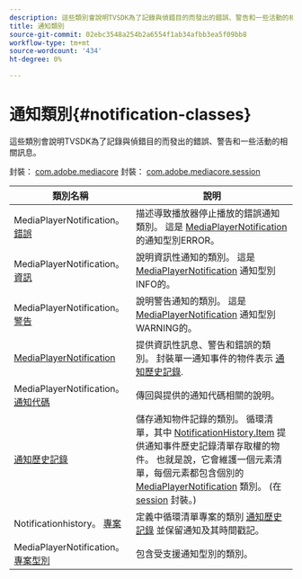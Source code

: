 ```yaml
---
description: 這些類別會說明TVSDK為了記錄與偵錯目的而發出的錯誤、警告和一些活動的相關訊息。
title: 通知類別
source-git-commit: 02ebc3548a254b2a6554f1ab34afbb3ea5f09bb8
workflow-type: tm+mt
source-wordcount: '434'
ht-degree: 0%

---
```


# 通知類別{#notification-classes}

這些類別會說明TVSDK為了記錄與偵錯目的而發出的錯誤、警告和一些活動的相關訊息。

封裝： [com.adobe.mediacore](https://help.adobe.com/en_US/primetime/api/psdk/javadoc_1.4/com/adobe/mediacore/package-summary.html)  封裝： [com.adobe.mediacore.session](https://help.adobe.com/en_US/primetime/api/psdk/javadoc_1.4/com/adobe/mediacore/session/package-summary.html)

| 類別名稱 | 說明 |
|---|---|
| MediaPlayerNotification。 [錯誤](https://help.adobe.com/en_US/primetime/api/psdk/javadoc_1.4/com/adobe/mediacore/MediaPlayerNotification.Error.html) | 描述導致播放器停止播放的錯誤通知類別。 這是 [MediaPlayerNotification](https://help.adobe.com/en_US/primetime/api/psdk/javadoc_1.4/com/adobe/mediacore/MediaPlayerNotification.html) 的通知型別ERROR。 |
| MediaPlayerNotification。 [資訊](https://help.adobe.com/en_US/primetime/api/psdk/javadoc_1.4/com/adobe/mediacore/MediaPlayerNotification.Info.html) | 說明資訊性通知的類別。 這是 [MediaPlayerNotification](https://help.adobe.com/en_US/primetime/api/psdk/javadoc_1.4/com/adobe/mediacore/MediaPlayerNotification.html) 通知型別INFO的。 |
| MediaPlayerNotification。 [警告](https://help.adobe.com/en_US/primetime/api/psdk/javadoc_1.4/com/adobe/mediacore/MediaPlayerNotification.Warning.html) | 說明警告通知的類別。 這是 [MediaPlayerNotification](https://help.adobe.com/en_US/primetime/api/psdk/javadoc_1.4/com/adobe/mediacore/MediaPlayerNotification.html) 通知型別WARNING的。 |
| [MediaPlayerNotification](https://help.adobe.com/en_US/primetime/api/psdk/javadoc_1.4/com/adobe/mediacore/MediaPlayerNotification.html) | 提供資訊性訊息、警告和錯誤的類別。 封裝單一通知事件的物件表示 [通知歷史記錄](https://help.adobe.com/en_US/primetime/api/psdk/javadoc_1.4/com/adobe/mediacore/session/NotificationHistory.html). |
| MediaPlayerNotification。 [通知代碼](https://help.adobe.com/en_US/primetime/api/psdk/javadoc_1.4/com/adobe/mediacore/MediaPlayerNotification.NotificationCode.html) | 傳回與提供的通知代碼相關的說明。 |
| [通知歷史記錄](https://help.adobe.com/en_US/primetime/api/psdk/javadoc_1.4/com/adobe/mediacore/session/NotificationHistory.html) | 儲存通知物件記錄的類別。 循環清單，其中 [NotificationHistory.Item](https://help.adobe.com/en_US/primetime/api/psdk/javadoc_1.4/com/adobe/mediacore/session/NotificationHistory.Item.html) 提供通知事件歷史記錄清單存取權的物件。 也就是說，它會維護一個元素清單，每個元素都包含個別的 [MediaPlayerNotification](https://help.adobe.com/en_US/primetime/api/psdk/javadoc_1.4/com/adobe/mediacore/MediaPlayerNotification.html) 類別。 (在 [session](https://help.adobe.com/en_US/primetime/api/psdk/javadoc_1.4/com/adobe/mediacore/session/package-summary.html) 封裝。) |
| Notificationhistory。 [專案](https://help.adobe.com/en_US/primetime/api/psdk/javadoc_1.4/com/adobe/mediacore/session/NotificationHistory.Item.html) | 定義中循環清單專案的類別 [通知歷史記錄](https://help.adobe.com/en_US/primetime/api/psdk/javadoc_1.4/com/adobe/mediacore/session/NotificationHistory.html) 並保留通知及其時間戳記。 |
| MediaPlayerNotification。 [專案型別](https://help.adobe.com/en_US/primetime/api/psdk/javadoc_1.4/com/adobe/mediacore/MediaPlayerNotification.EntryType.html) | 包含受支援通知型別的類別。 |
